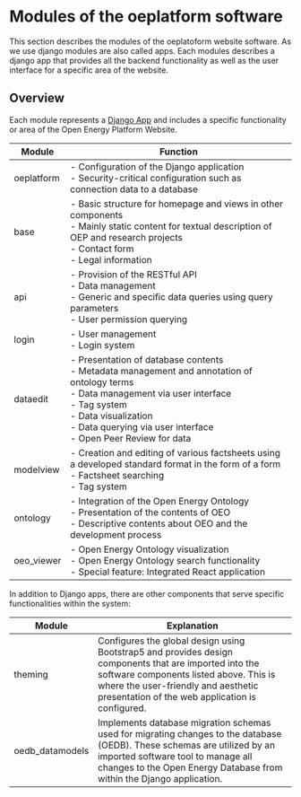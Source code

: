 <!--
SPDX-FileCopyrightText: 2025 Jonas Huber <https://github.com/jh-RLI> © Reiner Lemoine Institut

SPDX-License-Identifier: CC0-1.0
-->

# Modules of the oeplatform software

This section describes the modules of the oeplatoform website software. As we use django modules are also called apps. Each modules describes a django app that provides all the backend functionality as well as the user interface for a specific area of the website.

## Overview

Each module represents a [Django App](https://docs.djangoproject.com/en/4.2/ref/applications/) and includes a specific functionality or area of the Open Energy Platform Website.

| Module     | Function                                                                                                                                                                                                                                           |
| ---------- | -------------------------------------------------------------------------------------------------------------------------------------------------------------------------------------------------------------------------------------------------- |
| oeplatform | - Configuration of the Django application<br>- Security-critical configuration such as connection data to a database                                                                                                                               |
| base       | - Basic structure for homepage and views in other components<br>- Mainly static content for textual description of OEP and research projects<br>- Contact form<br>- Legal information                                                              |
| api        | - Provision of the RESTful API<br>- Data management<br>- Generic and specific data queries using query parameters<br>- User permission querying                                                                                                    |
| login      | - User management<br>- Login system                                                                                                                                                                                                                |
| dataedit   | - Presentation of database contents<br>- Metadata management and annotation of ontology terms<br>- Data management via user interface<br>- Tag system<br>- Data visualization<br>- Data querying via user interface<br>- Open Peer Review for data |
| modelview  | - Creation and editing of various factsheets using a developed standard format in the form of a form<br>- Factsheet searching<br>- Tag system                                                                                                      |
| ontology   | - Integration of the Open Energy Ontology<br>- Presentation of the contents of OEO<br>- Descriptive contents about OEO and the development process                                                                                                 |
| oeo_viewer | - Open Energy Ontology visualization<br>- Open Energy Ontology search functionality<br>- Special feature: Integrated React application                                                                                                             |

In addition to Django apps, there are other components that serve specific functionalities within the system:

| Module          | Explanation                                                                                                                                                                                                                                |
| --------------- | ------------------------------------------------------------------------------------------------------------------------------------------------------------------------------------------------------------------------------------------ |
| theming         | Configures the global design using Bootstrap5 and provides design components that are imported into the software components listed above. This is where the user-friendly and aesthetic presentation of the web application is configured. |
| oedb_datamodels | Implements database migration schemas used for migrating changes to the database (OEDB). These schemas are utilized by an imported software tool to manage all changes to the Open Energy Database from within the Django application.     |
